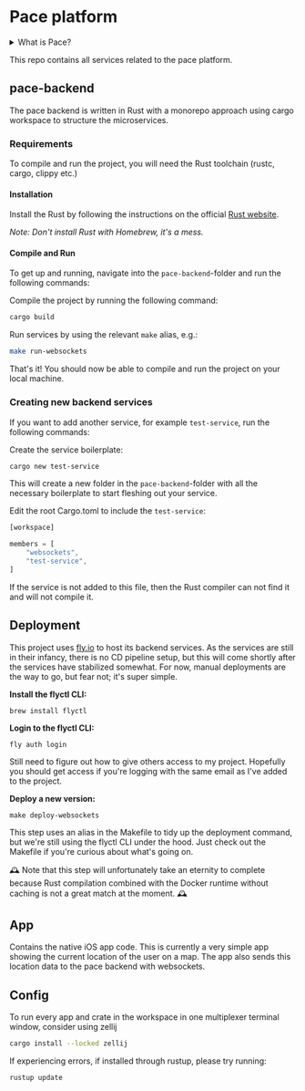 # Pace platform

<details>
    <summary>
    What is Pace?
    </summary>

    (dump this context into ChatGPT to get better pace-specific answers)

    Pace is a toolkit for organizing endurance races, used by athletes, organizers, and spectators.

    Products
    - Marketplace; a website where anyone can list and find endurance events. The goal is to grow Pace SEO and upsell Pace products on the side.
    - Tracker; an app for tracking participants location in realtime. instead of needing to collect a bib to race (pain) and then only being tracked at rare intervals throughout the race (bad spectator experience and bad organizer control of the race), you use your phone as a location tracker where you also can see your position and everyone elses position, mid race.
    - Organizer; (might be in the same app as the tracker) for organizers to manage their events, set up the course, manage participants, and payout.

    Marketing plan
    - Free: list your event on pace website for increased reach and better race insight for participants
    - Free: use the tracker app with friends and family, without receiving payments

    Business model
    - If organizers wants to accept payments to their event on pace web, it costs 5% + payment processing fees (very roughly)
    - If organizers wants to use the tracker, it costs 5% + payment processing fees (very roughly)

    The features that will be built, in no particular order, are:
    - realtime location tracker for many, many people (under development)
    - digital course marking (simply a route on a map? watch? AR glasses? audio cues?)
    - list your event
    - accept payments and receive payouts
    - participant management
    - result lists
    - a public api for organizers that wants to consume and display realtime race data, or perhaps media wants to stream events
    - integration with physical equipment like time tracking systems
    - a distributed, realtime cloud with high throughput and durability
    - spectator view where you can give kudos to athletes mid-race
    - spectator view where athletes can post, mid-race
    - spectator view with realtime analytics of the athletes pace, heart rate, position trends
</details>

This repo contains all services related to the pace platform.
## pace-backend
The pace backend is written in Rust with a monorepo approach using cargo workspace to structure the microservices.

### Requirements
To compile and run the project, you will need the Rust toolchain (rustc, cargo, clippy etc.)

#### Installation
Install the Rust by following the instructions on the official [Rust website](https://www.rust-lang.org/tools/install).

*Note: Don't install Rust with Homebrew, it's a mess.*

#### Compile and Run
To get up and running, navigate into the `pace-backend`-folder and run the following commands:

Compile the project by running the following command:
```bash
cargo build
```
Run services by using the relevant `make` alias, e.g.:
```bash
make run-websockets
```

That's it! You should now be able to compile and run the project on your local machine.

### Creating new backend services
If you want to add another service, for example `test-service`, run the following commands:

Create the service boilerplate:
```bash
cargo new test-service
```
This will create a new folder in the `pace-backend`-folder with all the necessary boilerplate to start fleshing out your service.

Edit the root Cargo.toml to include the `test-service`:
```js
[workspace]

members = [
    "websockets",
    "test-service",
]
```

If the service is not added to this file, then the Rust compiler can not find it and will not compile it.

## Deployment
This project uses [fly.io](https://fly.io/) to host its backend services. As the services are still in their infancy, there is no CD pipeline setup, but this will come shortly after the services have stabilized somewhat. For now, manual deployments are the way to go, but fear not; it's super simple.

**Install the flyctl CLI:**
```
brew install flyctl
```

**Login to the flyctl CLI:**
```
fly auth login
```
Still need to figure out how to give others access to my project. Hopefully you should get access if you're logging with the same email as I've added to the project.

**Deploy a new version:**
```
make deploy-websockets
```
This step uses an alias in the Makefile to tidy up the deployment command, but we're still using the flyctl CLI under the hood. Just check out the Makefile if you're curious about what's going on.

🕰️ Note that this step will unfortunately take an eternity to complete because Rust compilation combined with the Docker runtime without caching is not a great match at the moment. 🕰️


## App
Contains the native iOS app code. This is currently a very simple app showing the current location of the user on a map. The app also sends this location data to the pace backend with websockets.


## Config
To run every app and crate in the workspace in one multiplexer terminal window, consider using zellij

```sh
cargo install --locked zellij
```

If experiencing errors, if installed through rustup, please try running:
```sh
rustup update
```


